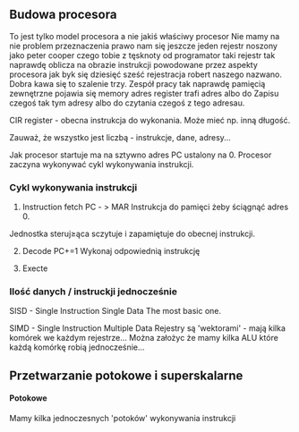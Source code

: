 


## Budowa procesora

To jest tylko model procesora a nie jakiś właściwy procesor
Nie mamy na nie problem przeznaczenia prawo nam się jeszcze jeden rejestr noszony jako peter cooper czego tobie z tęsknoty od programator taki rejestr tak naprawdę oblicza na obrazie instrukcji powodowane przez aspekty procesora jak byk się dziesięć sześć rejestracja robert naszego nazwano.
Dobra kawa się to szalenie trzy.
Zespół pracy tak naprawdę pamięcią zewnętrzne pojawia się memory adres register trafi adres albo do Zapisu czegoś tak tym adresy albo do czytania czegoś z tego adresau. 

CIR register - obecna instrukcja do wykonania. Może mieć np. inną długość.

Zauważ, że wszystko jest liczbą - instrukcje, dane, adresy...


Jak procesor startuje ma na sztywno adres PC ustalony na 0.
Procesor zaczyna wykonywać cykl wykonywania instrukcji.

### Cykl wykonywania instrukcji

1. Instruction fetch
PC - > MAR 
Instrukcja do pamięci żeby ściągnąć adres 0.

Jednostka steruj≥ąca sczytuje i zapamiętuje do obecnej instrukcji.

2. Decode
PC+=1
Wykonaj odpowiednią instrukcję

3. Execte




### Ilość danych / instruckji jednocześnie
SISD - Single Instruction Single Data
The most basic one.

SIMD - Single Instruction Multiple Data
Rejestry są 'wektorami' - mają kilka komórek we każdym rejestrze...
Można założyc że mamy kilka ALU które każdą komórkę robią jednocześnie...

## Przetwarzanie potokowe i superskalarne

#### Potokowe 
Mamy kilka jednoczesnych 'potoków' wykonywania instrukcji 



